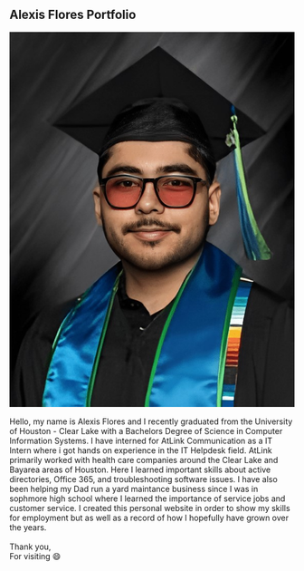 <!DOCTYPE html>
<html lang="en">
<head>
    <meta charset="UTF-8">
    <meta name="viewport" content="width=device-width, initial-scale=1.0">
    <link rel="stylesheet" href="CSS/style.css">
</head>
<div class = "body-text">
    <body>
        <h2 class="title">Alexis Flores Portfolio</h2>
        <img class="portrait" src = "images/Final Black Background.JPG" alt="Alexis Flores Grad Picture">
        <p>Hello, my name is Alexis Flores and I recently graduated from the University of Houston - Clear Lake with a Bachelors Degree of Science in Computer Information Systems.    
            I have interned for AtLink Communication as a IT Intern where i got hands on experience in the IT Helpdesk field.
            AtLink primarily worked with health care companies around the Clear Lake and Bayarea areas of Houston.
            Here I learned important skills about active directories, Office 365, and troubleshooting software issues.
            I have also been helping my Dad run a yard maintance business since I was in sophmore high school where I learned the importance of service jobs and customer service.
            I created this personal website in order to show my skills for employment but as well as a record of how I hopefully have grown over the years.
            <br><br>
            Thank you, 
            <br>
            For visiting &#128516
        </p> 
    </body>
</div>
</html>

